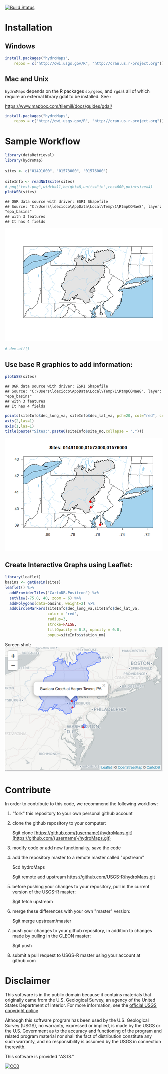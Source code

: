 [![Build Status](https://travis-ci.org/USGS-R/hydroMaps.svg)](https://travis-ci.org/USGS-R/hydroMaps)

Installation
============

Windows
-------

``` r
install.packages("hydroMaps", 
    repos = c("http://owi.usgs.gov/R", "http://cran.us.r-project.org"))
```

Mac and Unix
------------

`hydroMaps` depends on the R packages `sp`,`rgeos`, and `rgdal` all of which require an external library gdal to be installed. See :

<https://www.mapbox.com/tilemill/docs/guides/gdal/>

``` r
install.packages("hydroMaps", 
    repos = c("http://owi.usgs.gov/R", "http://cran.us.r-project.org"))
```

Sample Workflow
===============

``` r
library(dataRetrieval)
library(hydroMap)

sites <- c("01491000", "01573000", "01576000")

siteInfo <- readNWISsite(sites)
# png("test.png",width=11,height=8,units="in",res=600,pointsize=4)
plotWSB(sites)
```

    ## OGR data source with driver: ESRI Shapefile 
    ## Source: "C:\Users\ldecicco\AppData\Local\Temp\1\RtmpCONae8", layer: "epa_basins"
    ## with 3 features
    ## It has 4 fields

![](README_files/figure-markdown_github/unnamed-chunk-3-1.png)

``` r
# dev.off()
```

Use base R graphics to add information:
---------------------------------------

``` r
plotWSB(sites)
```

    ## OGR data source with driver: ESRI Shapefile 
    ## Source: "C:\Users\ldecicco\AppData\Local\Temp\1\RtmpCONae8", layer: "epa_basins"
    ## with 3 features
    ## It has 4 fields

``` r
points(siteInfo$dec_long_va, siteInfo$dec_lat_va, pch=20, col="red", cex=2)
axis(2,las=1)
axis(1,las=1)
title(paste("Sites:",paste0(siteInfo$site_no,collapse = ",")))
```

![](README_files/figure-markdown_github/unnamed-chunk-4-1.png)

Create Interactive Graphs using Leaflet:
----------------------------------------

``` r
library(leaflet)
basins <- getBasin(sites)
leaflet() %>% 
  addProviderTiles("CartoDB.Positron") %>% 
  setView(-75.8, 40, zoom = 6) %>%
  addPolygons(data=basins, weight=2) %>%
  addCircleMarkers(siteInfo$dec_long_va,siteInfo$dec_lat_va,
                   color = "red",
                   radius=3,
                   stroke=FALSE,
                   fillOpacity = 0.8, opacity = 0.8,
                   popup=siteInfo$station_nm)
```

Screen shot: ![](README_files/figure-markdown_github//leafletScreen.png)

Contribute
==========

In order to contribute to this code, we recommend the following workflow:

1.  "fork" this repository to your own personal github account

2.  clone the github repository to your computer:

    $git clone [https://github.com/{username}/hydroMaps.git](https://github.com/{username}/hydroMaps.git)

3.  modify code or add new functionality, save the code

4.  add the repository master to a remote master called "upstream"

    $cd hydroMaps

    $git remote add upstream <https://github.com/USGS-R/hydroMaps.git>

5.  before pushing your changes to your repository, pull in the current version of the USGS-R master:

    $git fetch upstream

6.  merge these differences with your own "master" version:

    $git merge upstream/master

7.  push your changes to your github repository, in addition to changes made by pulling in the GLEON master:

    $git push

8.  submit a pull request to USGS-R master using your account at github.com

Disclaimer
==========

This software is in the public domain because it contains materials that originally came from the U.S. Geological Survey, an agency of the United States Department of Interior. For more information, see the [official USGS copyright policy](http://www.usgs.gov/visual-id/credit_usgs.html#copyright/ "official USGS copyright policy")

Although this software program has been used by the U.S. Geological Survey (USGS), no warranty, expressed or implied, is made by the USGS or the U.S. Government as to the accuracy and functioning of the program and related program material nor shall the fact of distribution constitute any such warranty, and no responsibility is assumed by the USGS in connection therewith.

This software is provided "AS IS."

[![CC0](http://i.creativecommons.org/p/zero/1.0/88x31.png)](http://creativecommons.org/publicdomain/zero/1.0/)
